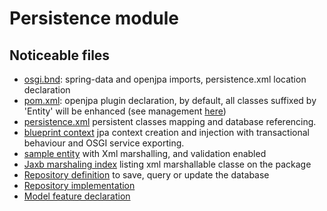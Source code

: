 # Persistence module

## Noticeable files

* [osgi.bnd](https://github.com/OsgiliathEnterprise/net.osgiliath.parent/blob/master/net.osgiliath.samples/net.osgiliath.hello/net.osgiliath.hello.model/net.osgiliath.hello.model.jpa/osgi.bnd): spring-data and openjpa imports, persistence.xml location declaration
* [pom.xml](https://github.com/OsgiliathEnterprise/net.osgiliath.parent/blob/master/net.osgiliath.samples/net.osgiliath.hello/net.osgiliath.hello.model/net.osgiliath.hello.model.jpa/pom.xml): openjpa plugin declaration, by default, all classes suffixed by 'Entity' will be enhanced (see management [here](https://github.com/OsgiliathEnterprise/net.osgiliath.parent/blob/master/net.osgiliath.poms/net.osgiliath.pom.repositories/net.osgiliath.pom.reporting/net.osgiliath.pom.plugins/pom.xml))
* [persistence.xml](https://github.com/OsgiliathEnterprise/net.osgiliath.parent/blob/master/net.osgiliath.samples/net.osgiliath.hello/net.osgiliath.hello.model/net.osgiliath.hello.model.jpa/src/main/resources/META-INF/persistence.xml) persistent classes mapping and database referencing.
* [blueprint context](https://github.com/OsgiliathEnterprise/net.osgiliath.parent/blob/master/net.osgiliath.samples/net.osgiliath.hello/net.osgiliath.hello.model/net.osgiliath.hello.model.jpa/src/main/resources/OSGI-INF/blueprint/model.osgi-context.xml) jpa context creation and injection with transactional behaviour and OSGI service exporting.
* [sample entity](https://github.com/OsgiliathEnterprise/net.osgiliath.parent/blob/master/net.osgiliath.samples/net.osgiliath.hello/net.osgiliath.hello.model/net.osgiliath.hello.model.jpa/src/main/java/net/osgiliath/hello/model/jpa/model/HelloEntity.java) with Xml marshalling, and validation enabled
* [Jaxb marshaling index](https://github.com/OsgiliathEnterprise/net.osgiliath.parent/blob/master/net.osgiliath.samples/net.osgiliath.hello/net.osgiliath.hello.model/net.osgiliath.hello.model.jpa/src/main/java/net/osgiliath/hello/model/jpa/model/jaxb.index) listing xml marshallable classe on the package
* [Repository definition](https://github.com/OsgiliathEnterprise/net.osgiliath.parent/blob/master/net.osgiliath.samples/net.osgiliath.hello/net.osgiliath.hello.model/net.osgiliath.hello.model.jpa/src/main/java/net/osgiliath/hello/model/jpa/repository/HelloObjectRepository.java) to save, query or update the database
* [Repository implementation](https://github.com/OsgiliathEnterprise/net.osgiliath.parent/blob/master/net.osgiliath.samples/net.osgiliath.hello/net.osgiliath.hello.model/net.osgiliath.hello.model.jpa/src/main/java/net/osgiliath/hello/model/jpa/repository/impl/HelloObjectJpaRepository.java)
* [Model feature declaration](https://github.com/OsgiliathEnterprise/net.osgiliath.parent/blob/master/net.osgiliath.samples/net.osgiliath.hello/net.osgiliath.hello.features/src/main/resources/net.osgiliath.hello.features.xml)
